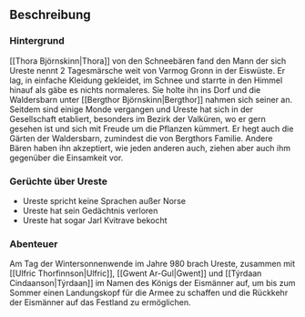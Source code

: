 ## Beschreibung


### Hintergrund
[[Thora Björnskinn|Thora]] von den Schneebären fand den Mann der sich Ureste nennt 2 Tagesmärsche weit von Varmog Gronn in der Eiswüste. Er lag, in einfache Kleidung gekleidet, im Schnee und starrte in den Himmel hinauf als gäbe es nichts normaleres. Sie holte ihn ins Dorf und die Waldersbarn unter [[Bergthor Björnskinn|Bergthor]] nahmen sich seiner an. Seitdem sind einige Monde vergangen und Ureste hat sich in der Gesellschaft etabliert, besonders im Bezirk der Valküren, wo er gern gesehen ist und sich mit Freude um die Pflanzen kümmert. Er hegt auch die Gärten der Waldersbarn, zumindest die von Bergthors Familie. Andere Bären haben ihn akzeptiert, wie jeden anderen auch, ziehen aber auch ihm gegenüber die Einsamkeit vor.

### Gerüchte über Ureste
- Ureste spricht keine Sprachen außer Norse
- Ureste hat sein Gedächtnis verloren
- Ureste hat sogar Jarl Kvitrave bekocht

### Abenteuer
Am Tag der Wintersonnenwende im Jahre 980 brach Ureste, zusammen mit [[Ulfric Thorfinnson|Ulfric]], [[Gwent Ar-Gul|Gwent]] und [[Týrdaan Cindaanson|Týrdaan]] im Namen des Königs der Eismänner auf, um bis zum Sommer einen Landungskopf für die Armee zu schaffen und die Rückkehr der Eismänner auf das Festland zu ermöglichen.
